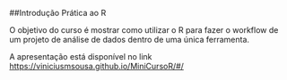 ##Introdução Prática ao R

O objetivo do curso é mostrar como utilizar o R para fazer o workflow de um projeto de análise de dados dentro de uma única ferramenta.

A apresentação está disponível no link https://viniciusmsousa.github.io/MiniCursoR/#/
